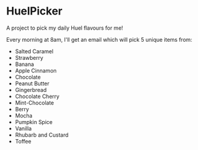 # HuelPicker

A project to pick my daily Huel flavours for me!

Every morning at 8am, I'll get an email which will pick 5 unique items from:

- Salted Caramel
- Strawberry
- Banana
- Apple Cinnamon
- Chocolate
- Peanut Butter
- Gingerbread
- Chocolate Cherry
- Mint-Chocolate
- Berry
- Mocha
- Pumpkin Spice
- Vanilla
- Rhubarb and Custard
- Toffee

